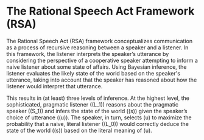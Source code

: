 # The Rational Speech Act Framework (RSA)

The Rational Speech Act (RSA) framework conceptualizes communication as a process of recursive reasoning between a speaker and a listener. In this framework, the listener interprets the speaker’s utterance by considering the perspective of a cooperative speaker attempting to inform a naive listener about some state of affairs. Using Bayesian inference, the listener evaluates the likely state of the world based on the speaker's utterance, taking into account that the speaker has reasoned about how the listener would interpret that utterance. 

This results in (at least) three levels of inference. At the highest level, the sophisticated, pragmatic listener (\(L_1\)) reasons about the pragmatic speaker (\(S_1\)) and infers the state of the world (\(s\)) given the speaker’s choice of utterance (\(u\)). The speaker, in turn, selects \(u\) to maximize the probability that a naive, literal listener (\(L_0\)) would correctly deduce the state of the world (\(s\)) based on the literal meaning of \(u\).

